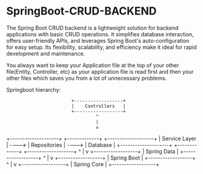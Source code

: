 # SpringBoot-CRUD-BACKEND
The Spring Boot CRUD backend is a lightweight solution for backend applications with basic CRUD operations. It simplifies database interaction, offers user-friendly APIs, and leverages Spring Boot's auto-configuration for easy setup. Its flexibility, scalability, and efficiency make it ideal for rapid development and maintenance.

You always want to keep your Application file at the top of your other file(Entity, Controller, etc) as your application file is read first and then your other files which saves you from a lot of unnecessary problems.

Springboot hierarchy: 

                            +------------------+
                            |    Controllers   |
                            +------------------+
                                     ^
                                     |
                                     v
   +--------------------+       +-------------+        +-------------------+
   |   Service Layer   | ----> |   Repositories  | ----> |     Database      |
   +--------------------+       +-------------+        +-------------------+
                                     ^
                                     |
                                     v
                            +------------------+
                            |    Spring Data   |
                            +------------------+
                                     ^
                                     |
                                     v
                            +------------------+
                            |   Spring Boot    |
                            +------------------+
                                     ^
                                     |
                                     v
                            +------------------+
                            |   Spring Core    |
                            +------------------+



